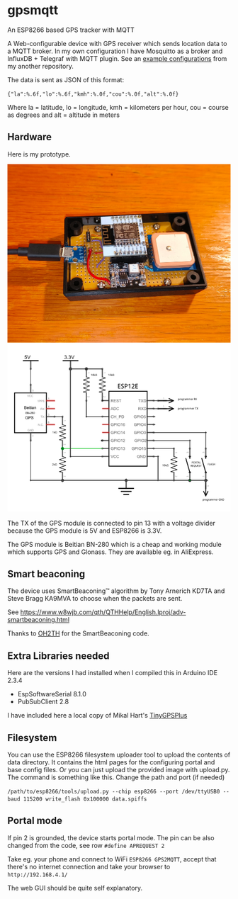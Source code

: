 # gpsmqtt
An ESP8266 based GPS tracker with MQTT

A Web-configurable device with GPS receiver which sends location data to a MQTT broker. In my own configuration I have Mosquitto as a broker and InfluxDB + Telegraf with MQTT plugin. See an [example configurations](https://github.com/oh2mp/esp32_ble2mqtt/blob/main/CONFIG_EXAMPLES.md) from my another repository.

The data is sent as JSON of this format:

`{"la":%.6f,"lo":%.6f,"kmh":%.0f,"cou":%.0f,"alt":%.0f}`

Where la = latitude, lo = longitude, kmh = kilometers per hour, cou = course as degrees and alt = altitude in meters

## Hardware

Here is my prototype.

![Prototype](i/gizmo_prototype.jpg) ![Schema](i/gpsmqtt_schema.png)

The TX of the GPS module is connected to pin 13 with a voltage divider because the GPS module is 5V and ESP8266 is 3.3V.

The GPS module is Beitian BN-280 which is a cheap and working module which supports GPS and Glonass. 
They are available eg. in AliExpress.

## Smart beaconing
The device uses SmartBeaconing™ algorithm by Tony Arnerich KD7TA and Steve Bragg KA9MVA to choose when the packets are sent. 

See https://www.w8wjb.com/qth/QTHHelp/English.lproj/adv-smartbeaconing.html 

Thanks to [OH2TH](https://github.com/oh2th) for the SmartBeaconing code.

## Extra Libraries needed
Here are the versions I had installed when I compiled this in Arduino IDE 2.3.4

- EspSoftwareSerial 8.1.0
- PubSubClient 2.8

I have included here a local copy of Mikal Hart's [TinyGPSPlus](https://github.com/mikalhart/TinyGPSPlus)

## Filesystem
You can use the ESP8266 filesystem uploader tool to upload the contents of data directory. It contains the html pages for the configuring portal and base config files. Or you can just upload the provided image with upload.py. The command is something like this. Change the path and port (if needed)

`/path/to/esp8266/tools/upload.py --chip esp8266 --port /dev/ttyUSB0 --baud 115200 write_flash 0x100000 data.spiffs`

## Portal mode

If pin 2 is grounded, the device starts portal mode. The pin can be also changed from the code, see row `#define APREQUEST 2`

Take eg. your phone and connect to WiFi `ESP8266 GPS2MQTT`, accept that there's no internet connection and take your browser to `http://192.168.4.1/`

The web GUI should be quite self explanatory.

